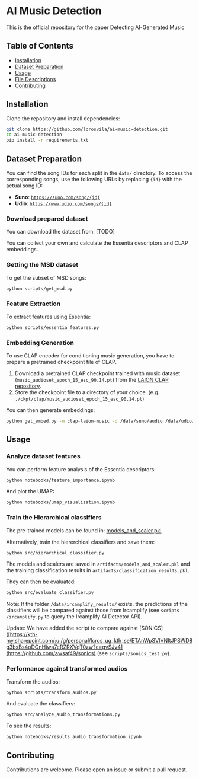 # AI Music Detection
This is the official repository for the paper Detecting AI-Generated Music

## Table of Contents
- [Installation](#installation)
- [Dataset Preparation](#dataset-preparation)
- [Usage](#usage)
- [File Descriptions](#file-descriptions)
- [Contributing](#contributing)

## Installation

Clone the repository and install dependencies:

```bash
git clone https://github.com/lcrosvila/ai-music-detection.git
cd ai-music-detection
pip install -r requirements.txt
```

## Dataset Preparation

You can find the song IDs for each split in the `data/` directory. To access the corresponding songs, use the following URLs by replacing `{id}` with the actual song ID:

- **Suno**: [`https://suno.com/song/{id}`](https://suno.com/song/{id})  
- **Udio**: [`https://www.udio.com/songs/{id}`](https://www.udio.com/songs/{id})
  
### Download prepared dataset

You can download the dataset from: [TODO]

You can collect your own and calculate the Essentia descriptors and CLAP embeddings.

### Getting the MSD dataset

To get the subset of MSD songs:

```bash
python scripts/get_msd.py
```

### Feature Extraction
To extract features using Essentia:

```bash
python scripts/essentia_features.py
```

### Embedding Generation
To use CLAP encoder for conditioning music generation, you have to prepare a pretrained checkpoint file of CLAP.

1. Download a pretrained CLAP checkpoint trained with music dataset (`music_audioset_epoch_15_esc_90.14.pt`)
from the [LAION CLAP repository](https://github.com/LAION-AI/CLAP?tab=readme-ov-file#pretrained-models).
2. Store the checkpoint file to a directory of your choice. (e.g. `./ckpt/clap/music_audioset_epoch_15_esc_90.14.pt`)

You can then generate embeddings:

```bash
python get_embed.py -m clap-laion-music -d /data/suno/audio /data/udio/audio -f /path/to/model_file.pt
```

## Usage

### Analyze dataset features

You can perform feature analysis of the Essentia descriptors:

```bash
python notebooks/feature_importance.ipynb
```

And plot the UMAP:

```bash
python notebooks/umap_visualization.ipynb
```

### Train the Hierarchical classifiers

The pre-trained models can be found in: [models_and_scaler.pkl](https://kth-my.sharepoint.com/:u:/g/personal/lcros_ug_kth_se/ETAnWpSVIVNItJPSWD8g3bsBs4oDOnHiwa7eRZRXVqT0zw?e=gvSJv4)

Alternatively, train the hiererchical classifiers and save them:

```bash
python src/hierarchical_classifier.py
```

The models and scalers are saved in `artifacts/models_and_scaler.pkl` and the training classification results in `artifacts/classification_results.pkl`.

They can then be evaluated:

```bash
python src/evaluate_classifier.py
```

Note: If the folder `/data/ircamplify_results/` exists, the predictions of the classifiers will be compared against those from Ircamplify (see `scripts
/ircamplify.py` to query the Ircamplify AI Detector API).

Update: We have added the script to compare against [SONICS]([https://kth-my.sharepoint.com/:u:/g/personal/lcros_ug_kth_se/ETAnWpSVIVNItJPSWD8g3bsBs4oDOnHiwa7eRZRXVqT0zw?e=gvSJv4](https://github.com/awsaf49/sonics) (see `scripts/sonics_test.py`).

### Performance against transformed audios

Transform the audios:

```bash
python scripts/transform_audios.py
```

And evaluate the classifiers:

```bash
python src/analyze_audio_transformations.py
```

To see the results:

```bash
python notebooks/results_audio_transformation.ipynb
```

## Contributing

Contributions are welcome. Please open an issue or submit a pull request.
